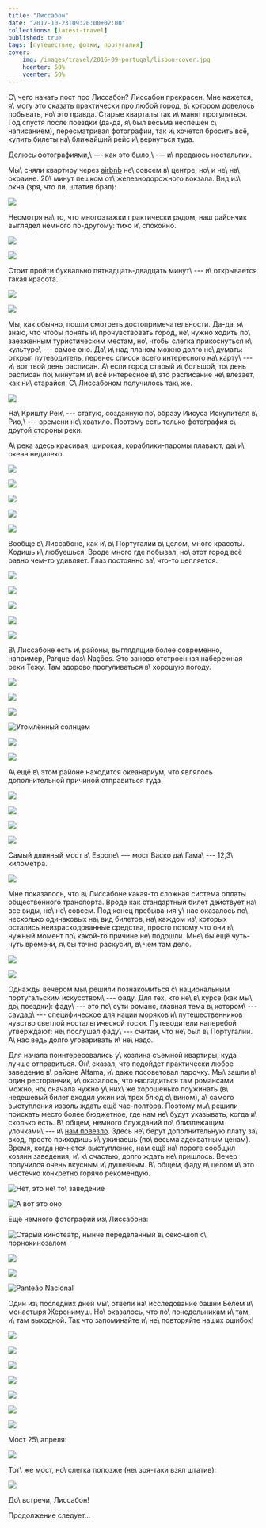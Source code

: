 ```yaml
---
title: "Лиссабон"
date: "2017-10-23T09:20:00+02:00"
collections: [latest-travel]
published: true
tags: [путешествие, фотки, португалия]
cover:
    img: /images/travel/2016-09-portugal/lisbon-cover.jpg
    hcenter: 50%
    vcenter: 50%
---
```


С\ чего начать пост про Лиссабон? Лиссабон прекрасен. Мне кажется,
я\ могу это сказать практически про любой город, в\ котором довелось
побывать, но\ это правда. Старые кварталы так и\ манят прогуляться.
Год спустя после поездки (да-да, я\ был весьма неспешен с\ написанием),
пересматривая фотографии, так и\ хочется бросить всё, купить билеты
на\ ближайший рейс и\ вернуться туда.

Делюсь фотографиями,\ --- как это было,\ --- и\ предаюсь ностальгии.

<!--more-->

Мы\ сняли квартиру через [airbnb][] не\ совсем в\ центре,
но\ и не\ на\ окраине. 20\ минут пешком от\ железнодорожного вокзала.
Вид из\ окна (зря, что ли, штатив брал):

![](/images/travel/2016-09-portugal/lisbon-window-view.jpg)

Несмотря на\ то, что многоэтажки практически рядом, наш райончик
выглядел немного по-другому: тихо и\ спокойно.

![](/images/travel/2016-09-portugal/lisbon-neighborhood-1.jpg)

![](/images/travel/2016-09-portugal/lisbon-neighborhood-2.jpg)

Стоит пройти буквально пятнадцать-двадцать минут\ --- и\ открывается
такая красота.

![](/images/travel/2016-09-portugal/lisbon-beauty-1.jpg)

![](/images/travel/2016-09-portugal/lisbon-beauty-2.jpg)

Мы, как обычно, пошли смотреть достопримечательности. Да-да, я\ знаю,
что чтобы понять и\ прочувствовать город, не\ нужно ходить
по\ заезженным туристическим местам, но\ чтобы слегка прикоснуться
к\ культуре\ --- самое оно. Да\ и\ над планом можно долго не\ думать:
открыл путеводитель, перенес список всего интересного на\ карту\ ---
и\ вот твой день расписан. А\ если город старый и\ большой, то\ день
расписан по\ минутам и\ всё интересное в\ это расписание не\ влезает,
как ни\ старайся. С\ Лиссабоном получилось так\ же.

![](/images/travel/2016-09-portugal/lisbon-cristo-rei.jpg)

На\ Кришту Реи\ --- статую, созданную по\ образу Иисуса Искупителя
в\ Рио,\ --- времени не\ хватило. Поэтому есть только фотография
с\ другой стороны реки.

А\ река здесь красивая, широкая, кораблики-паромы плавают, да\ и\ океан
недалеко.

![](/images/travel/2016-09-portugal/lisbon-river-1.jpg)

![](/images/travel/2016-09-portugal/lisbon-river-2.jpg)

![](/images/travel/2016-09-portugal/lisbon-river-3.jpg)

![](/images/travel/2016-09-portugal/lisbon-river-4.jpg)

![](/images/travel/2016-09-portugal/lisbon-2-pano.jpg)

Вообще в\ Лиссабоне, как и\ в\ Португалии в\ целом, много красоты.
Ходишь и\ любуешься. Вроде много где побывал, но\ этот город всё равно
чем-то удивляет. Глаз постоянно за\ что-то цепляется.

![](/images/travel/2016-09-portugal/lisbon-symmetry-1.jpg)

![](/images/travel/2016-09-portugal/lisbon-symmetry-2.jpg)

![](/images/travel/2016-09-portugal/lisbon-symmetry-3.jpg)

![](/images/travel/2016-09-portugal/lisbon-symmetry-4.jpg)

![](/images/travel/2016-09-portugal/lisbon-1-pano.jpg)

В\ Лиссабоне есть и\ районы, выглядящие более современно, например,
Parque das\ Nações. Это заново отстроенная набережная реки Тежу. Там
здорово прогуливаться в\ хорошую погоду.

![](/images/travel/2016-09-portugal/lisbon-nacoes-1.jpg)

![](/images/travel/2016-09-portugal/lisbon-nacoes-2.jpg)

![](/images/travel/2016-09-portugal/lisbon-nacoes-3.jpg)

![Утомлённый солнцем](/images/travel/2016-09-portugal/lisbon-nacoes-4.jpg)

![](/images/travel/2016-09-portugal/lisbon-nacoes-5.jpg)

![](/images/travel/2016-09-portugal/lisbon-nacoes-6.jpg)

А\ ещё в\ этом районе находится океанариум, что являлось дополнительной
причиной отправиться туда.

![](/images/travel/2016-09-portugal/lisbon-oceanarium-1.jpg)

![](/images/travel/2016-09-portugal/lisbon-oceanarium-2.jpg)

![](/images/travel/2016-09-portugal/lisbon-oceanarium-3.jpg)

![](/images/travel/2016-09-portugal/lisbon-oceanarium-4.jpg)

Самый длинный мост в\ Европе\ --- мост Васко да\ Гама\ ---
12,3\ километра.

![](/images/travel/2016-09-portugal/lisbon-vasco-da-gama-bridge-pano.jpg)

Мне показалось, что в\ Лиссабоне какая-то сложная система оплаты
общественного транспорта. Вроде как стандартный билет действует на\ все
виды, но\ не\ совсем. Под конец пребывания у\ нас оказалось
по\ несколько одинаковых на\ вид билетов, на\ каждом из\ которых
остались неизрасходованные средства, просто потому что они в\ нужный
момент по\ какой-то причине не\ подошли. Мне\ бы ещё чуть-чуть времени,
я\ бы точно раскусил, в\ чём там дело.

![](/images/travel/2016-09-portugal/lisbon-transport-1.jpg)

![](/images/travel/2016-09-portugal/lisbon-transport-2.jpg)

Однажды вечером мы\ решили познакомиться с\ национальным португальским
искусством\ --- фаду. Для тех, кто не\ в\ курсе (как мы\ до\ поездки):
фаду\ --- это по\ сути романс, главная тема в\ котором\ --- саудад\ ---
специфическое для нации моряков и\ путешественников чувство светлой
ностальгической тоски. Путеводители наперебой утверждают: не\ послушал
фаду\ --- считай, что не\ был в\ Португалии. А\ нас ведь долго
уговаривать и\ не\ надо.

Для начала поинтересовались у\ хозяина съемной квартиры, куда лучше
отправиться. Он\ сказал, что подойдет практически любое заведение
в\ районе Alfama, и\ даже посоветовал парочку. Мы\ зашли в\ один
ресторанчик, и\ оказалось, что насладиться там романсами можно,
но\ сначала нужно у\ них\ же хорошенько поужинать (в\ недешевый билет
входил ужин из\ трех блюд с\ вином), а\ самого выступления изволь ждать
ещё час-полтора. Поэтому мы\ решили поискать место более бюджетное, где
нам не\ будут указывать, когда и\ сколько есть. В\ общем, немного
блужданий по\ близлежащим улочками\ --- и\ [нам повезло][fado]. Здесь
не\ берут дополнительную плату за\ вход, просто приходишь и\ ужинаешь
(по\ весьма адекватным ценам). Время, когда начнется выступление, нам
ещё на\ пороге сообщил хозяин заведения, и\ к\ счастью, долго ждать
не\ пришлось. Вечер получился очень вкусным и\ душевным. В\ общем, фаду
в\ целом и\ это местечко конкретно горячо рекомендую.

![Нет, это не\ то\ заведение](/images/travel/2016-09-portugal/lisbon-fado-1.jpg)

![А вот это оно](/images/travel/2016-09-portugal/lisbon-fado-2.jpg)

Ещё немного фотографий из\ Лиссабона:

![Старый кинотеатр, нынче переделанный в\ секс-шоп
с\ порнокинозалом](/images/travel/2016-09-portugal/lisbon-photo-1.jpg)

![](/images/travel/2016-09-portugal/lisbon-photo-2.jpg)

![](/images/travel/2016-09-portugal/lisbon-photo-3.jpg)

![Panteão Nacional](/images/travel/2016-09-portugal/lisbon-photo-4.jpg)

Один из\ последних дней мы\ отвели на\ исследование башни Белем
и\ монастыря Жеронимуш. Но\ оказалось, что по\ понедельникам и\ там,
и\ там выходной. Так что запоминайте и\ не\ повторяйте наших ошибок!

![](/images/travel/2016-09-portugal/lisbon-photo-5.jpg)

![](/images/travel/2016-09-portugal/lisbon-photo-6.jpg)

![](/images/travel/2016-09-portugal/lisbon-photo-7.jpg)

![](/images/travel/2016-09-portugal/lisbon-photo-8.jpg)

![](/images/travel/2016-09-portugal/lisbon-photo-9.jpg)

![](/images/travel/2016-09-portugal/lisbon-photo-10.jpg)

![](/images/travel/2016-09-portugal/lisbon-photo-11.jpg)

Мост 25\ апреля:

![](/images/travel/2016-09-portugal/lisbon-25-april-day.jpg)

Тот\ же мост, но\ слегка попозже (не\ зря-таки взял штатив):

![](/images/travel/2016-09-portugal/lisbon-25-april-night.jpg)

До\ встречи, Лиссабон!

Продолжение следует...

[airbnb]: https://www.airbnb.de/rooms/6000287
[fado]: https://www.google.de/maps/place/Boteco+da+F%C3%A1/@38.7126737,-9.1271814,18.74z/data=!4m13!1m7!3m6!1s0xd19331a61e4f33b:0x400ebbde49036d0!2sLisbon,+Portugal!3b1!8m2!3d38.7222524!4d-9.1393366!3m4!1s0x0:0xe8bd53c1f3ac240!8m2!3d38.712606!4d-9.127057?hl=en
